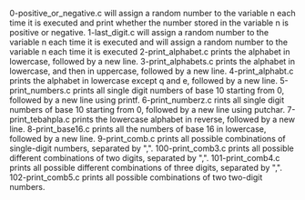 0-positive_or_negative.c will assign a random number to the variable n each time it is executed and print whether the number stored in the variable n is positive or negative.
1-last_digit.c will assign a random number to the variable n each time it is executed and will assign a random number to the variable n each time it is executed
2-print_alphabet.c prints the alphabet in lowercase, followed by a new line.
3-print_alphabets.c prints the alphabet in lowercase, and then in uppercase, followed by a new line.
4-print_alphabt.c prints the alphabet in lowercase except q and e, followed by a new line.
5-print_numbers.c prints all single digit numbers of base 10 starting from 0, followed by a new line using printf.
6-print_numberz.c rints all single digit numbers of base 10 starting from 0, followed by a new line using putchar.
7-print_tebahpla.c prints the lowercase alphabet in reverse, followed by a new line.
8-print_base16.c prints all the numbers of base 16 in lowercase, followed by a new line.
9-print_comb.c prints all possible combinations of single-digit numbers, separated by ",".
100-print_comb3.c prints all possible different combinations of two digits, separated by ",".
101-print_comb4.c prints all possible different combinations of three digits, separated by ",".
102-print_comb5.c prints all possible combinations of two two-digit numbers.
